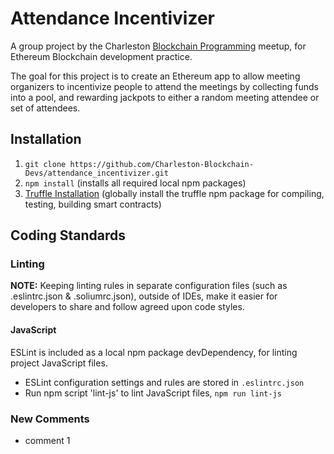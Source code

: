 # Attendance Incentivizer

A group project by the Charleston [Blockchain Programming](https://www.meetup.com/Blockchain-Programming/) meetup, for Ethereum Blockchain development practice.
   
The goal for this project is to create an Ethereum app to allow meeting organizers to incentivize people to attend the meetings by collecting funds into a pool, and rewarding jackpots to either a random meeting attendee or set of attendees.

## Installation
1. `git clone https://github.com/Charleston-Blockchain-Devs/attendance_incentivizer.git`
2. `npm install`  (installs all required local npm packages)
3. [Truffle Installation](http://truffleframework.com/docs/getting_started/installation) (globally install the truffle npm package for compiling, testing, building smart contracts)
## Coding Standards
### Linting
__NOTE:__ Keeping linting rules in separate configuration files (such as .eslintrc.json & .soliumrc.json), outside of IDEs, make it easier for developers to share and follow agreed upon code styles.
#### JavaScript
ESLint is included as a local npm package devDependency, for linting project JavaScript files.
* ESLint configuration settings and rules are stored in `.eslintrc.json`
* Run npm script 'lint-js' to lint JavaScript files,  `npm run lint-js`

### New Comments
* comment 1
